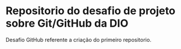 # Repositorio do desafio de projeto sobre Git/GitHub da DIO
Desafio GitHub referente a criação do primeiro repositorio.


